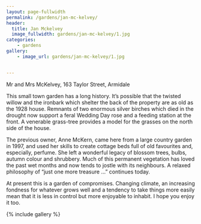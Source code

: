 ```yaml
---
layout: page-fullwidth
permalink: /gardens/jan-mc-kelvey/
header:
  title: Jan Mckelvey
  image_fullwidth: gardens/jan-mc-kelvey/1.jpg
categories:
    - gardens
gallery:
    - image_url: gardens/jan-mc-kelvey/1.jpg


---
```


Mr and Mrs McKelvey, 163 Taylor Street, Armidale

This small town garden has a long history. It’s possible that the twisted willow and the ironbark which shelter the back of the property are as old as the 1928 house. Remnants of two enormous silver birches which died in the drought now support a feral Wedding Day rose and a feeding station at the front. A venerable grass-tree provides a model for the grasses on the north side of the house.

The previous owner, Anne McKern, came here from a large country garden in 1997, and  used her skills to create cottage beds full of old favourites and, especially, perfume. She left a wonderful legacy of blossom trees, bulbs, autumn colour and shrubbery. Much of this permanent vegetation has loved the past wet months and now tends to jostle with its neighbours. A relaxed philosophy of “just one more treasure …” continues today.

At present this is a garden of compromises. Changing climate, an increasing fondness for whatever grows well and a tendency to take things more easily mean that it is less in control but more enjoyable to inhabit. I hope you enjoy it too.

{% include gallery %}